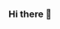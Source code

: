 ### Hi there 👋

<!--
**lbfin/lbfin** is a ✨ _special_ ✨ repository because its `README.md` (this file) appears on your GitHub profile.



- 🔭 Trained as a physicist. Aspiring to move into data science. I like C++14 , Matlab and Python for simulation.
- 🌱 I’m currently learning Deep Learning and Generative AI  
- 👯 I’m looking to collaborate on ...
- 🤔 Tech stack: Tensorflow, Plotly, Pandas, Power BI



